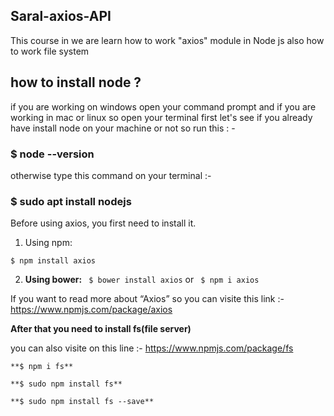 ## Saral-axios-API
This course in we are learn how to work "axios" module in Node js also how to work file system


## how to install node ?
if you are working on windows open your command prompt and if you are working in mac or linux so open your terminal 
first let's see if you already have install node on your machine or not so run this : -

### $ node --version
otherwise type this command on your terminal :-

### $ sudo apt install nodejs


Before using axios, you first need to install it.
1) Using npm:
```
$ npm install axios
```

2) **Using bower:**
``` $ bower install axios```
		or
``` $ npm i axios```

If you want to read more about “Axios” so you can visite this link :- 
https://www.npmjs.com/package/axios

**After that you need to install fs(file server)**

you can also visite on this line :-  https://www.npmjs.com/package/fs  

```
**$ npm i fs**
```
```
**$ sudo npm install fs**
```
```
**$ sudo npm install fs --save**
```
